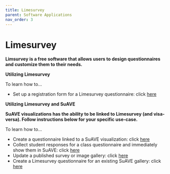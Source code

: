 ```yaml
---
title: Limesurvey
parent: Software Applications
nav_order: 3
---
```


# Limesurvey

**Limsurvey is a free software that allows users to design questionnaires and customize them to their needs.**

**Utilizing Limesurvey**

To learn how to...
- Set up a registration form for a Limesurvey questionnaire: click [here](https://suave-ucsd.github.io/SuAVE-Documentation/Registration_Form.html)

**Utilizing Limesurvey and SuAVE**

**SuAVE visualizations has the ability to be linked to Limesurvey (and visa-versa). Follow instructions below for your specific use-case.**

To learn how to...
- Create a questionnaire linked to a SuAVE visualization: click [here](https://suave-ucsd.github.io/SuAVE-Documentation/SuAVE_Survey.html)
- Collect student responses for a class questionnaire and immediately show them in SuAVE: click [here](https://suave-ucsd.github.io/SuAVE-Documentation/SuAVE_Class_Survey.html)
- Update a published survey or image gallery: click [here](https://suave-ucsd.github.io/SuAVE-Documentation/Update_Gallery.html)
- Create a Limesurvey questionnaire for an existing SuAVE gallery: click [here](https://suave-ucsd.github.io/SuAVE-Documentation/Limesurvey_Existing_SuAVE.html)
